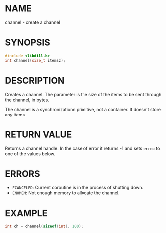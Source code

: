 # NAME

channel - create a channel

# SYNOPSIS

```c
#include <libdill.h>
int channel(size_t itemsz);
```

# DESCRIPTION

Creates a channel. The parameter is the size of the items to be sent through the channel, in bytes.

The channel is a synchronizationn primitive, not a container. It doesn't store any items.

# RETURN VALUE

Returns a channel handle. In the case of error it returns -1 and sets `errno` to one of the values below.

# ERRORS

* `ECANCELED`: Current coroutine is in the process of shutting down.
* `ENOMEM`: Not enough memory to allocate the channel.

# EXAMPLE

```c
int ch = channel(sizeof(int), 100);
```


